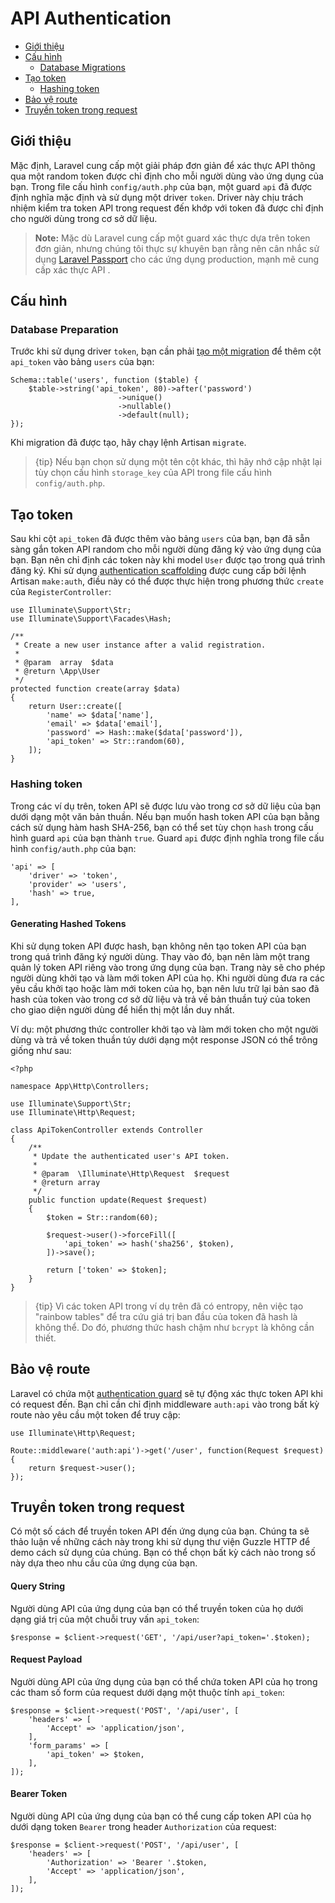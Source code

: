 # API Authentication

- [Giới thiệu](#introduction)
- [Cấu hình](#configuration)
    - [Database Migrations](#database-preparation)
- [Tạo token](#generating-tokens)
    - [Hashing token](#hashing-tokens)
- [Bảo vệ route](#protecting-routes)
- [Truyền token trong request](#passing-tokens-in-requests)

<a name="introduction"></a>
## Giới thiệu

Mặc định, Laravel cung cấp một giải pháp đơn giản để xác thực API thông qua một random token được chỉ định cho mỗi người dùng vào ứng dụng của bạn. Trong file cấu hình `config/auth.php` của bạn, một guard `api` đã được định nghĩa mặc định và sử dụng một driver `token`. Driver này chịu trách nhiệm kiểm tra token API trong request đến khớp với token đã được chỉ định cho người dùng trong cơ sở dữ liệu.

> **Note:** Mặc dù Laravel cung cấp một guard xác thực dựa trên token đơn giản, nhưng chúng tôi thực sự khuyên bạn rằng nên cân nhắc sử dụng [Laravel Passport](/docs/{{version}}/passport) cho các ứng dụng production, mạnh mẽ cung cấp xác thực API .

<a name="configuration"></a>
## Cấu hình

<a name="database-preparation"></a>
### Database Preparation

Trước khi sử dụng driver `token`, bạn cần phải [tạo một migration](/docs/{{version}}/migrations) để thêm cột `api_token` vào bảng `users` của bạn:

    Schema::table('users', function ($table) {
        $table->string('api_token', 80)->after('password')
                            ->unique()
                            ->nullable()
                            ->default(null);
    });

Khi migration đã được tạo, hãy chạy lệnh Artisan `migrate`.

> {tip} Nếu bạn chọn sử dụng một tên cột khác, thì hãy nhớ cập nhật lại tùy chọn cấu hình `storage_key` của API trong file cấu hình `config/auth.php`.

<a name="generating-tokens"></a>
## Tạo token

Sau khi cột `api_token` đã được thêm vào bảng `users` của bạn, bạn đã sẵn sàng gắn token API random cho mỗi người dùng đăng ký vào ứng dụng của bạn. Bạn nên chỉ định các token này khi model `User` được tạo trong quá trình đăng ký. Khi sử dụng [authentication scaffolding](/docs/{{version}}/authentication#authentication-quickstart) được cung cấp bởi lệnh Artisan `make:auth`, điều này có thể được thực hiện trong phương thức `create` của `RegisterController`:

    use Illuminate\Support\Str;
    use Illuminate\Support\Facades\Hash;

    /**
     * Create a new user instance after a valid registration.
     *
     * @param  array  $data
     * @return \App\User
     */
    protected function create(array $data)
    {
        return User::create([
            'name' => $data['name'],
            'email' => $data['email'],
            'password' => Hash::make($data['password']),
            'api_token' => Str::random(60),
        ]);
    }

<a name="hashing-tokens"></a>
### Hashing token

Trong các ví dụ trên, token API sẽ được lưu vào trong cơ sở dữ liệu của bạn dưới dạng một văn bản thuần. Nếu bạn muốn hash token API của bạn bằng cách sử dụng hàm hash SHA-256, bạn có thể set tùy chọn `hash` trong cấu hình guard `api` của bạn thành `true`. Guard `api` được định nghĩa trong file cấu hình `config/auth.php` của bạn:

    'api' => [
        'driver' => 'token',
        'provider' => 'users',
        'hash' => true,
    ],

#### Generating Hashed Tokens

Khi sử dụng token API được hash, bạn không nên tạo token API của bạn trong quá trình đăng ký người dùng. Thay vào đó, bạn nên làm một trang quản lý token API  riêng vào trong ứng dụng của bạn. Trang này sẽ cho phép người dùng khởi tạo và làm mới token API của họ. Khi người dùng đưa ra các yêu cầu khởi tạo hoặc làm mới token của họ, bạn nên lưu trữ lại bản sao đã hash của token vào trong cơ sở dữ liệu và trả về bản thuần tuý của token cho giao diện người dùng để hiển thị một lần duy nhất.

Ví dụ: một phương thức controller khởi tạo và làm mới token cho một người dùng và trả về token thuần túy dưới dạng một response JSON có thể trông giống như sau:

    <?php

    namespace App\Http\Controllers;

    use Illuminate\Support\Str;
    use Illuminate\Http\Request;

    class ApiTokenController extends Controller
    {
        /**
         * Update the authenticated user's API token.
         *
         * @param  \Illuminate\Http\Request  $request
         * @return array
         */
        public function update(Request $request)
        {
            $token = Str::random(60);

            $request->user()->forceFill([
                'api_token' => hash('sha256', $token),
            ])->save();

            return ['token' => $token];
        }
    }

> {tip} Vì các token API trong ví dụ trên đã có entropy, nên việc tạo "rainbow tables" để tra cứu giá trị ban đầu của token đã hash là không thể. Do đó, phương thức hash chậm như `bcrypt` là không cần thiết.

<a name="protecting-routes"></a>
## Bảo vệ route

Laravel có chứa một [authentication guard](/docs/{{version}}/authentication#adding-custom-guards) sẽ tự động xác thực token API khi có request đến. Bạn chỉ cần chỉ định middleware `auth:api` vào trong bất kỳ route nào yêu cầu một token để truy cập:

    use Illuminate\Http\Request;

    Route::middleware('auth:api')->get('/user', function(Request $request) {
        return $request->user();
    });

<a name="passing-tokens-in-requests"></a>
## Truyền token trong request

Có một số cách để truyền token API đến ứng dụng của bạn. Chúng ta sẽ thảo luận về những cách này trong khi sử dụng thư viện Guzzle HTTP để demo cách sử dụng của chúng. Bạn có thể chọn bất kỳ cách nào trong số này dựa theo nhu cầu của ứng dụng của bạn.

#### Query String

Người dùng API của ứng dụng của bạn có thể truyền token của họ dưới dạng giá trị của một chuỗi truy vấn `api_token`:

    $response = $client->request('GET', '/api/user?api_token='.$token);

#### Request Payload

Người dùng API của ứng dụng của bạn có thể chứa token API của họ trong các tham số form của request dưới dạng một thuộc tính `api_token`:

    $response = $client->request('POST', '/api/user', [
        'headers' => [
            'Accept' => 'application/json',
        ],
        'form_params' => [
            'api_token' => $token,
        ],
    ]);

#### Bearer Token

Người dùng API của ứng dụng của bạn có thể cung cấp token API của họ dưới dạng token `Bearer` trong header `Authorization` của request:

    $response = $client->request('POST', '/api/user', [
        'headers' => [
            'Authorization' => 'Bearer '.$token,
            'Accept' => 'application/json',
        ],
    ]);

